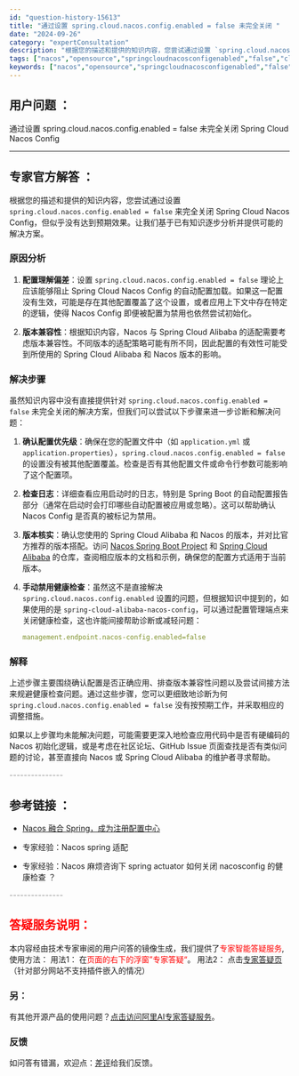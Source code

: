 ```yaml
---
id: "question-history-15613"
title: "通过设置 spring.cloud.nacos.config.enabled = false 未完全关闭 "
date: "2024-09-26"
category: "expertConsultation"
description: "根据您的描述和提供的知识内容，您尝试通过设置 `spring.cloud.nacos.config.enabled = false` 来完全关闭 Spring Cloud Nacos Config，但似乎没有达到预期效果。让我们基于已有知识逐步分析并提供可能的解决方案。### 原因分析1. **配置"
tags: ["nacos","opensource","springcloudnacosconfigenabled","false","close","Spring","Cloud"]
keywords: ["nacos","opensource","springcloudnacosconfigenabled","false","close","Spring","Cloud"]
---
```


## 用户问题 ： 
 通过设置 spring.cloud.nacos.config.enabled = false 未完全关闭 Spring Cloud Nacos Config  

---------------
## 专家官方解答 ：

根据您的描述和提供的知识内容，您尝试通过设置 `spring.cloud.nacos.config.enabled = false` 来完全关闭 Spring Cloud Nacos Config，但似乎没有达到预期效果。让我们基于已有知识逐步分析并提供可能的解决方案。

### 原因分析

1. **配置理解偏差**：设置 `spring.cloud.nacos.config.enabled = false` 理论上应该能够阻止 Spring Cloud Nacos Config 的自动配置加载。如果这一配置没有生效，可能是存在其他配置覆盖了这个设置，或者应用上下文中存在特定的逻辑，使得 Nacos Config 即便被配置为禁用也依然尝试初始化。

2. **版本兼容性**：根据知识内容，Nacos 与 Spring Cloud Alibaba 的适配需要考虑版本兼容性。不同版本的适配策略可能有所不同，因此配置的有效性可能受到所使用的 Spring Cloud Alibaba 和 Nacos 版本的影响。

### 解决步骤

虽然知识内容中没有直接提供针对 `spring.cloud.nacos.config.enabled = false` 未完全关闭的解决方案，但我们可以尝试以下步骤来进一步诊断和解决问题：

1. **确认配置优先级**：确保在您的配置文件中（如 `application.yml` 或 `application.properties`），`spring.cloud.nacos.config.enabled = false` 的设置没有被其他配置覆盖。检查是否有其他配置文件或命令行参数可能影响了这个配置项。

2. **检查日志**：详细查看应用启动时的日志，特别是 Spring Boot 的自动配置报告部分（通常在启动时会打印哪些自动配置被应用或忽略）。这可以帮助确认 Nacos Config 是否真的被标记为禁用。

3. **版本核实**：确认您使用的 Spring Cloud Alibaba 和 Nacos 的版本，并对比官方推荐的版本搭配。访问 [Nacos Spring Boot Project](https://github.com/nacos-group/nacos-spring-boot-project) 和 [Spring Cloud Alibaba](https://github.com/alibaba/spring-cloud-alibaba) 的仓库，查阅相应版本的文档和示例，确保您的配置方式适用于当前版本。

4. **手动禁用健康检查**：虽然这不是直接解决 `spring.cloud.nacos.config.enabled` 设置的问题，但根据知识中提到的，如果使用的是 `spring-cloud-alibaba-nacos-config`，可以通过配置管理端点来关闭健康检查，这也许能间接帮助诊断或减轻问题：
   ```yaml
   management.endpoint.nacos-config.enabled=false
   ```

### 解释

上述步骤主要围绕确认配置是否正确应用、排查版本兼容性问题以及尝试间接方法来规避健康检查问题。通过这些步骤，您可以更细致地诊断为何 `spring.cloud.nacos.config.enabled = false` 没有按预期工作，并采取相应的调整措施。

如果以上步骤均未能解决问题，可能需要更深入地检查应用代码中是否有硬编码的 Nacos 初始化逻辑，或是考虑在社区论坛、GitHub Issue 页面查找是否有类似问题的讨论，甚至直接向 Nacos 或 Spring Cloud Alibaba 的维护者寻求帮助。


<font color="#949494">---------------</font> 


## 参考链接 ：

* [Nacos 融合 Spring，成为注册配置中心](https://nacos.io/docs/latest/ecology/use-nacos-with-spring)
 
 * 专家经验：Nacos spring 适配 
 
 * 专家经验：Nacos 麻烦咨询下 spring actuator 如何关闭 nacosconfig 的健康检查 ？ 


 <font color="#949494">---------------</font> 
 


## <font color="#FF0000">答疑服务说明：</font> 

本内容经由技术专家审阅的用户问答的镜像生成，我们提供了<font color="#FF0000">专家智能答疑服务</font>,使用方法：
用法1： 在<font color="#FF0000">页面的右下的浮窗”专家答疑“</font>。
用法2： 点击[专家答疑页](https://answer.opensource.alibaba.com/docs/intro)（针对部分网站不支持插件嵌入的情况）
### 另：


有其他开源产品的使用问题？[点击访问阿里AI专家答疑服务](https://answer.opensource.alibaba.com/docs/intro)。
### 反馈
如问答有错漏，欢迎点：[差评](https://ai.nacos.io/user/feedbackByEnhancerGradePOJOID?enhancerGradePOJOId=15627)给我们反馈。
